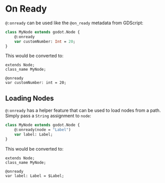 # On Ready

`@:onready` can be used like the `@on_ready` metadata from GDScript:
```haxe
class MyNode extends godot.Node {
	@:onready
	var customNumber: Int = 20;
}
```

 This would be converted to:
```gdscript
extends Node;
class_name MyNode;

@onready
var customNumber: int = 20;
```

## Loading Nodes

`@:onready` has a helper feature that can be used to load nodes from a path. Simply pass a `String` assignment to `node`:
```haxe
class MyNode extends godot.Node {
	@:onready(node = "Label")
	var label: Label;
}
```

 This would be converted to:
```gdscript
extends Node;
class_name MyNode;

@onready
var label: Label = $Label;
```

